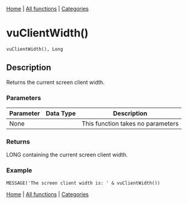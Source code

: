 [Home](../index.md) | [All functions](../all-functions.md) | [Categories](../categories/index.md)

# vuClientWidth()

```Prototype
vuClientWidth(), Long
```


## Description
Returns the current screen client width.

### Parameters

| Parameter | Data Type | Description |
|-----------|-----------|-------------|
| None      |          | This function takes no parameters |

### Returns
LONG containing the current screen client width.

### Example

```Clarion
MESSAGE('The screen client width is: ' & vuClientWidth())
```

[Home](../index.md) | [All functions](../all-functions.md) | [Categories](../categories/index.md)
